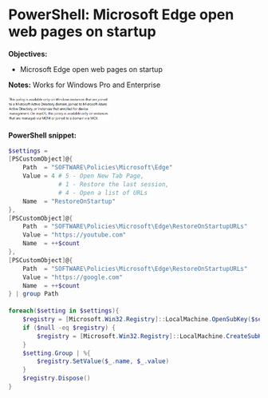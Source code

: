 # PowerShell: Microsoft Edge open web pages on startup

<b>Objectives:</b>

* Microsoft Edge open web pages on startup

<b>Notes:</b> Works for Windows Pro and Enterprise <br />

<img src="img/note.png" width=40% height=40%>

<b>PowerShell snippet:</b>

```powershell
$settings = 
[PSCustomObject]@{
    Path  = "SOFTWARE\Policies\Microsoft\Edge"
    Value = 4 # 5 - Open New Tab Page, 
              # 1 - Restore the last session, 
              # 4 - Open a list of URLs
    Name  = "RestoreOnStartup"
},
[PSCustomObject]@{
    Path  = "SOFTWARE\Policies\Microsoft\Edge\RestoreOnStartupURLs"
    Value = "https://youtube.com"
    Name  = ++$count
},
[PSCustomObject]@{
    Path  = "SOFTWARE\Policies\Microsoft\Edge\RestoreOnStartupURLs"
    Value = "https://google.com"
    Name  = ++$count
} | group Path

foreach($setting in $settings){
    $registry = [Microsoft.Win32.Registry]::LocalMachine.OpenSubKey($setting.Name, $true)
    if ($null -eq $registry) {
        $registry = [Microsoft.Win32.Registry]::LocalMachine.CreateSubKey($setting.Name, $true)
    }
    $setting.Group | %{
        $registry.SetValue($_.name, $_.value)
    }
    $registry.Dispose()
}
```
